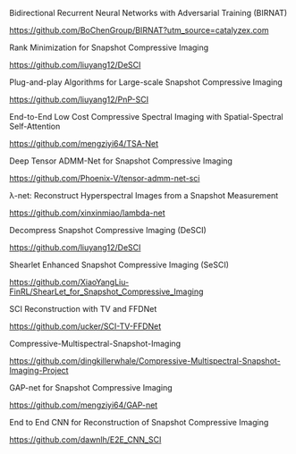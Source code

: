 Bidirectional Recurrent Neural Networks with Adversarial Training (BIRNAT) 

https://github.com/BoChenGroup/BIRNAT?utm_source=catalyzex.com


Rank Minimization for Snapshot Compressive Imaging

https://github.com/liuyang12/DeSCI


Plug-and-play Algorithms for Large-scale Snapshot Compressive Imaging

https://github.com/liuyang12/PnP-SCI


End-to-End Low Cost Compressive Spectral Imaging with Spatial-Spectral Self-Attention

https://github.com/mengziyi64/TSA-Net


Deep Tensor ADMM-Net for Snapshot Compressive Imaging

https://github.com/Phoenix-V/tensor-admm-net-sci


λ-net: Reconstruct Hyperspectral Images from a Snapshot Measurement

https://github.com/xinxinmiao/lambda-net


Decompress Snapshot Compressive Imaging (DeSCI)

https://github.com/liuyang12/DeSCI


Shearlet Enhanced Snapshot Compressive Imaging (SeSCI)

https://github.com/XiaoYangLiu-FinRL/ShearLet_for_Snapshot_Compressive_Imaging


SCI Reconstruction with TV and FFDNet

https://github.com/ucker/SCI-TV-FFDNet


Compressive-Multispectral-Snapshot-Imaging

https://github.com/dingkillerwhale/Compressive-Multispectral-Snapshot-Imaging-Project


GAP-net for Snapshot Compressive Imaging

https://github.com/mengziyi64/GAP-net


End to End CNN for Reconstruction of Snapshot Compressive Imaging

https://github.com/dawnlh/E2E_CNN_SCI

